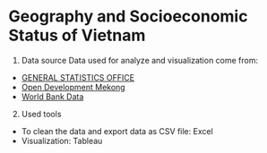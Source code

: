 # Geography and Socioeconomic Status of Vietnam


1. Data source
Data used for analyze and visualization come from:
- [GENERAL STATISTICS OFFICE](https://www.gso.gov.vn/en/homepage/)
- [Open Development Mekong](https://data.opendevelopmentmekong.net/dataset/)
- [World Bank Data](https://data.worldbank.org/)

2. Used tools
- To clean the data and export data as CSV file: Excel
- Visualization: Tableau
